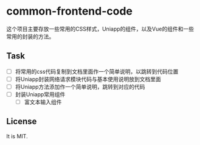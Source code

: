 # common-frontend-code

这个项目主要存放一些常用的CSS样式，Uniapp的组件，以及Vue的组件和一些常用的封装的方法。

## Task

- [ ] 将常用的css代码复制到文档里面作一个简单说明，以跳转到代码位置
- [ ] 将Uniapp封装网络请求模块代码与基本使用说明放到文档里面
- [ ] 将Uniapp方法添加作一个简单说明，跳转到对应的代码
- [ ] 封装Uniapp常用组件
  - [ ] 富文本输入组件

## License

It is MIT.

